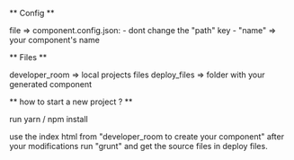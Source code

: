 ** Config **

file => component.config.json:
    - dont change the "path" key
    - "name" => your component's name


** Files **

developer_room => local projects files
deploy_files => folder with your generated component

** how to start a new project ? **

run yarn / npm install

use the index html from "developer_room to create your component"
after your modifications run "grunt" and get the source files in deploy files.



